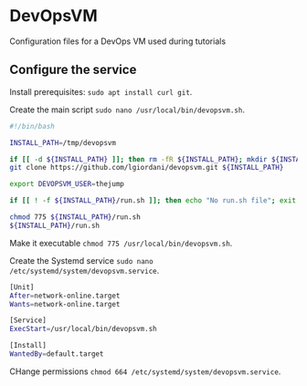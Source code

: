 # DevOpsVM

Configuration files for a DevOps VM used during tutorials

## Configure the service

Install prerequisites: `sudo apt install curl git`.

Create the main script `sudo nano /usr/local/bin/devopsvm.sh`.

``` sh
#!/bin/bash

INSTALL_PATH=/tmp/devopsvm

if [[ -d ${INSTALL_PATH} ]]; then rm -fR ${INSTALL_PATH}; mkdir ${INSTALL_PATH}; fi
git clone https://github.com/lgiordani/devopsvm.git ${INSTALL_PATH}

export DEVOPSVM_USER=thejump

if [[ ! -f ${INSTALL_PATH}/run.sh ]]; then echo "No run.sh file"; exit 1; fi

chmod 775 ${INSTALL_PATH}/run.sh
${INSTALL_PATH}/run.sh
```

Make it executable `chmod 775 /usr/local/bin/devopsvm.sh`.

Create the Systemd service `sudo nano /etc/systemd/system/devopsvm.service`.

``` sh
[Unit]
After=network-online.target
Wants=network-online.target

[Service]
ExecStart=/usr/local/bin/devopsvm.sh

[Install]
WantedBy=default.target
```

CHange permissions `chmod 664 /etc/systemd/system/devopsvm.service`.

